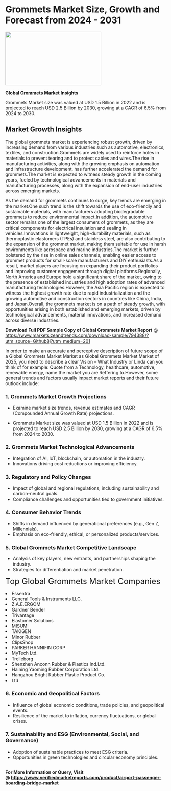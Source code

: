 <H1>Grommets Market Size, Growth and Forecast from 2024 - 2031</H1><img class="aligncenter size-medium wp-image-584254" src="https://thirdeyenews.in/wp-content/uploads/2024/09/Global-Market-Research-300x168.jpeg" alt="" width="300" height="168" /><p><strong>Global&nbsp;<a href="https://www.marketsizeandtrends.com/download-sample/794388/?utm_source=Github8j?utm_medium=201">Grommets Market</a> Insights</strong></p><p>Grommets Market size was valued at USD 1.5 Billion in 2022 and is projected to reach USD 2.5 Billion by 2030, growing at a CAGR of 6.5% from 2024 to 2030.</p><p><h2>Market Growth Insights</h2> <p>The global grommets market is experiencing robust growth, driven by increasing demand from various industries such as automotive, electronics, textiles, and construction.Grommets are widely used to reinforce holes in materials to prevent tearing and to protect cables and wires.The rise in manufacturing activities, along with the growing emphasis on automation and infrastructure development, has further accelerated the demand for grommets.The market is expected to witness steady growth in the coming years, fueled by technological advancements in materials and manufacturing processes, along with the expansion of end-user industries across emerging markets.</p> <p>As the demand for grommets continues to surge, key trends are emerging in the market.One such trend is the shift towards the use of eco-friendly and sustainable materials, with manufacturers adopting biodegradable grommets to reduce environmental impact.In addition, the automotive sector remains one of the largest consumers of grommets, as they are critical components for electrical insulation and sealing in vehicles.Innovations in lightweight, high-durability materials, such as thermoplastic elastomers (TPEs) and stainless steel, are also contributing to the expansion of the grommet market, making them suitable for use in harsh environments like aerospace and marine industries.The market is further bolstered by the rise in online sales channels, enabling easier access to grommet products for small-scale manufacturers and DIY enthusiasts.As a result, market players are focusing on expanding their product portfolios and improving customer engagement through digital platforms.Regionally, North America and Europe hold a significant share of the market, owing to the presence of established industries and high adoption rates of advanced manufacturing technologies.However, the Asia Pacific region is expected to witness the highest growth rate due to rapid industrialization and the growing automotive and construction sectors in countries like China, India, and Japan.Overall, the grommets market is on a path of steady growth, with opportunities arising in both established and emerging markets, driven by technological advancements, material innovations, and increased demand across diverse industries.</p> <p><span class=""><strong>Download Full PDF Sample Copy of Global Grommets Market Report</strong> @ <a href="https://www.marketsizeandtrends.com/download-sample/794388/?utm_source=Github8j?utm_medium=201" target="_blank">https://www.marketsizeandtrends.com/download-sample/794388/?utm_source=Github8j?utm_medium=201</a></span></p><p>In order to make an accurate and perceptive description of future scope of a Global&nbsp;Grommets Market Market as Global&nbsp;Grommets Market Market of 2025, you need to describe a clear Vision &ndash; What Industry or Linda can you think of for example: Quote from a Technology, healthcare, automotive, renewable energy, name the market you are Reffering to.However, some general trends and factors usually impact market reports and their future outlook include:</p><h3>1.&nbsp;<strong>Grommets Market Growth Projections</strong></h3><ul><li>Examine market size trends, revenue estimates and CAGR (Compounded Annual Growth Rate) projections.</li><li><p>Grommets Market size was valued at USD 1.5 Billion in 2022 and is projected to reach USD 2.5 Billion by 2030, growing at a CAGR of 6.5% from 2024 to 2030.</p></li></ul><h3>2.&nbsp;<strong>Grommets Market Technological Advancements</strong></h3><ul><li>Integration of AI, IoT, blockchain, or automation in the industry.</li><li>Innovations driving cost reductions or improving efficiency.</li></ul><h3>3.&nbsp;<strong>Regulatory and Policy Changes</strong></h3><ul><li>Impact of global and regional regulations, including sustainability and carbon-neutral goals.</li><li>Compliance challenges and opportunities tied to government initiatives.</li></ul><h3>4.&nbsp;<strong>Consumer Behavior Trends</strong></h3><ul><li>Shifts in demand influenced by generational preferences (e.g., Gen Z, Millennials).</li><li>Emphasis on eco-friendly, ethical, or personalized products/services.</li></ul><h3>5.&nbsp;<strong>Global Grommets Market Competitive Landscape</strong></h3><ul><li>Analysis of key players, new entrants, and partnerships shaping the industry.</li><li>Strategies for differentiation and market penetration.</li></ul><p data-pm-slice="1 1 []"><span style="color: inherit; font-family: inherit; font-size: 25px;">Top Global Grommets Market Companies</span></p><div class="" data-test-id=""><p><li>Essentra</li><li> General Tools & Instruments LLC.</li><li> Z.A.E.ERGOM</li><li> Gardner Bender</li><li> Trivantage</li><li> Elastomer Solutions</li><li> MISUMI</li><li> TAKIGEN</li><li> Minor Rubber</li><li> ClipsShop</li><li> PARKER HANNIFIN CORP</li><li> MyTech Ltd.</li><li> Trelleborg</li><li> Shenzhen Anconn Rubber & Plastics Ind.Ltd.</li><li> Haining Yaoming Rubber Corporation Ltd.</li><li> Hangzhou Bright Rubber Plastic Product Co.</li><li> Ltd</li></p></div><h3>6.&nbsp;<strong>Economic and Geopolitical Factors</strong></h3><ul><li>Influence of global economic conditions, trade policies, and geopolitical events.</li><li>Resilience of the market to inflation, currency fluctuations, or global crises.</li></ul><h3>7.&nbsp;<strong>Sustainability and ESG (Environmental, Social, and Governance)</strong></h3><ul><li>Adoption of sustainable practices to meet ESG criteria.</li><li>Opportunities in green technologies and circular economy principles.</li></ul><h2><strong style="font-size: 14px;">For More Information or Query, Visit @&nbsp;</strong><a style="background-color: #ffffff; font-size: 14px;" href="https://www.marketsizeandtrends.com/report/grommets-market/" target="_blank">https://www.verifiedmarketreports.com/product/airport-passenger-boarding-bridge-market</a></h2>